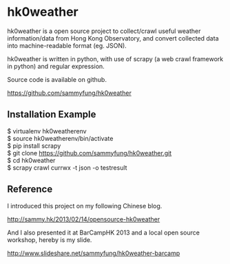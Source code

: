 hk0weather
==========

hk0weather is a open source project to collect/crawl useful weather information/data from Hong Kong Observatory, and convert collected data into machine-readable format (eg. JSON).

hk0weather is written in python, with use of scrapy (a web crawl framework in python) and regular expression.

Source code is available on github.

https://github.com/sammyfung/hk0weather

Installation Example
--------------------

$ virtualenv hk0weatherenv  
$ source hk0weatherenv/bin/activate  
$ pip install scrapy  
$ git clone https://github.com/sammyfung/hk0weather.git  
$ cd hk0weather  
$ scrapy crawl currwx -t json -o testresult  

Reference
---------

I introduced this project on my following Chinese blog.

http://sammy.hk/2013/02/14/opensource-hk0weather

And I also presented it at BarCampHK 2013 and a local open source workshop, hereby is my slide.

http://www.slideshare.net/sammyfung/hk0weather-barcamp

